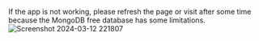 If the app is not working, please refresh the page or visit after some time because the MongoDB free database has some limitations.
![Screenshot 2024-03-12 221807](https://github.com/goriens/todo-typescript/assets/76823175/6b601047-512d-4edc-87db-8cd7a9dff3a5)
